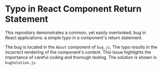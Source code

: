 # Typo in React Component Return Statement

This repository demonstrates a common, yet easily overlooked, bug in React applications: a simple typo in a component's return statement.

The bug is located in the `About` component of `bug.js`.  The typo results in the incorrect rendering of the component's content. This issue highlights the importance of careful coding and thorough testing.  The solution is shown in `bugSolution.js`.